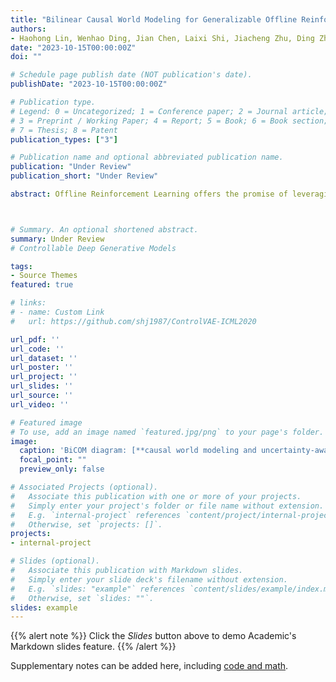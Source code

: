 ```yaml
---
title: "Bilinear Causal World Modeling for Generalizable Offline Reinfocement Learning"
authors:
- Haohong Lin, Wenhao Ding, Jian Chen, Laixi Shi, Jiacheng Zhu, Ding Zhao
date: "2023-10-15T00:00:00Z"
doi: ""

# Schedule page publish date (NOT publication's date).
publishDate: "2023-10-15T00:00:00Z"

# Publication type.
# Legend: 0 = Uncategorized; 1 = Conference paper; 2 = Journal article;
# 3 = Preprint / Working Paper; 4 = Report; 5 = Book; 6 = Book section;
# 7 = Thesis; 8 = Patent
publication_types: ["3"]

# Publication name and optional abbreviated publication name.
publication: "Under Review"
publication_short: "Under Review"

abstract: Offline Reinforcement Learning offers the promise of leveraging off-the-shelf datasets to learn policies, especially when exploration is costly or impractical. However, the generalization of policies is sometimes hampered by spurious correlations in the offline data. To address this, we integrate causal discovery into a low-rank Markov Decision Process (MDP) framework to reduce such spurious correlation. We propose Bilinear Causal wOrld Modeling~(BiCOM), an algorithm that uses low-rank MDP to capture causal transition dynamics for generalizing offline RL algorithms. Recognizing the scarcity of benchmarks in offline causal RL, we design a decision-making benchmark with spurious correlation. Empirical evaluations over 18 tasks with different data quality demonstrate the superior performance of BiCOM over existing offline RL algorithms in online deployments. Complementing the empirical findings, we also provide a theoretical analysis of BiCOM's finite-sample guarantees under structure awareness and pessimism, reassuring the effectiveness and efficiency of incorporating low-rank MDP in the offline setting.



# Summary. An optional shortened abstract.
summary: Under Review
# Controllable Deep Generative Models

tags:
- Source Themes
featured: true

# links:
# - name: Custom Link
#   url: https://github.com/shj1987/ControlVAE-ICML2020

url_pdf: ''
url_code: ''
url_dataset: ''
url_poster: ''
url_project: ''
url_slides: ''
url_source: ''
url_video: ''

# Featured image
# To use, add an image named `featured.jpg/png` to your page's folder. 
image:
  caption: 'BiCOM diagram: [**causal world modeling and uncertainty-aware conservative planning**](https://unsplash.com/photos/s9CC2SKySJM)'
  focal_point: ""
  preview_only: false

# Associated Projects (optional).
#   Associate this publication with one or more of your projects.
#   Simply enter your project's folder or file name without extension.
#   E.g. `internal-project` references `content/project/internal-project/index.md`.
#   Otherwise, set `projects: []`.
projects:
- internal-project

# Slides (optional).
#   Associate this publication with Markdown slides.
#   Simply enter your slide deck's filename without extension.
#   E.g. `slides: "example"` references `content/slides/example/index.md`.
#   Otherwise, set `slides: ""`.
slides: example
---
```


{{% alert note %}}
Click the *Slides* button above to demo Academic's Markdown slides feature.
{{% /alert %}}

Supplementary notes can be added here, including [code and math](https://sourcethemes.com/academic/docs/writing-markdown-latex/).
